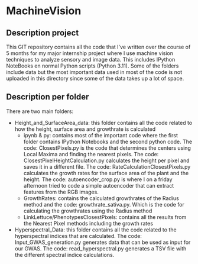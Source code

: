 # MachineVision

## Description project
This GIT repository contains all the code that I've written over the course of 5 months for my major internship project where I use machine vision techniques to analyze sensory and image data. This includes IPython NoteBooks en normal Python scripts (Python 3.11). Some of the folders include data but the most important data used in most of the code is not uploaded in this directory since some of the data takes up a lot of space. 

## Description per folder
There are two main folders: 
- Height_and_SurfaceArea_data: this folder contains all the code related to how the height, surface area and growthrate is calculated
  - ipynb & py: contains most of the important code where the first folder contains IPython Notebooks and the second python code. The code: ClosestPixels.py is the code that determines the centers using Local Maxima and finding the nearest pixels. The code: ClosestPixelHeightCalculation.py calculates the height per pixel and saves it in a different file. The code: RateCalculationClosestPixels.py calculates the growth rates for the surface area of the plant and the height. The code: autoencoder_crop.py is where I on a friday afternoon tried to code a simple autoencoder that can extract features from the RGB images. 
  - GrowthRates: contains the calculated growthrates of the Radius method and the code: growthrate_sativa.py. Which is the code for calculating the growthrates using the Radius method
  - LinkLettuce/PhenotypesClosestPixels: contains all the results from the Nearest Pixel methods including the growth rates
- Hyperspectral_Data: this folder contains all the code related to the hyperspectral indices that are calculated. The code: Input_GWAS_generation.py generates data that can be used as input for our GWAS. The code: read_hyperspectral.py generates a TSV file with the different spectral indice calculations. 
